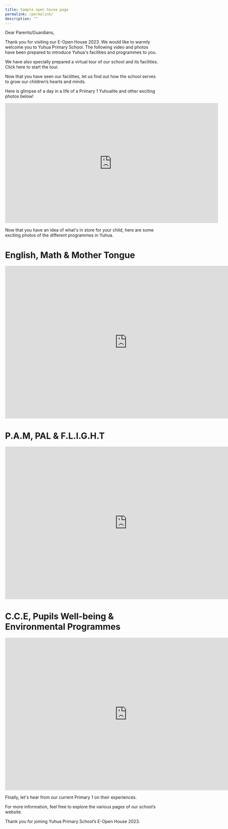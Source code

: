 ```yaml
---
title: Sample open house page
permalink: /permalink/
description: ""
---
```

Dear Parents/Guardians,

Thank you for visiting our E-Open House 2023. We would like to warmly welcome you to Yuhua Primary School.
The following video and photos have been prepared to introduce Yuhua's facilities and programmes to you. 

We have also specially prepared a virtual tour of our school and its facilities. Click here to start the tour.

Now that you have seen our facilities, let us find out how the school serves to grow our children’s hearts and minds.

Here is glimpse of a day in a life of a Primary 1 Yuhualite and other exciting photos below!

<iframe allowfullscreen="" allow="accelerometer; autoplay; clipboard-write; encrypted-media; gyroscope; picture-in-picture; web-share" frameborder="0" title="YouTube video player" src="https://www.youtube.com/embed/OO1fvqpXaiI" height="393" width="699"></iframe>


Now that you have an idea of what's in store for your child, here are some exciting photos of the different programmes in Yuhua.

# English, Math &amp; Mother Tongue

<iframe src="https://docs.google.com/presentation/d/e/2PACX-1vRpAZvV56GY2FXwBd1UrmPaeLhGVK89zFrjL0mBGpz955GwQs8hYPqtSdQTrBwyhEPYm5VzHYWeju8n/embed?start=false&amp;loop=false&amp;delayms=5000" frameborder="0" width="800" height="500" allowfullscreen="true"></iframe>

# P.A.M, PAL &amp; F.L.I.G.H.T
<iframe src="https://docs.google.com/presentation/d/e/2PACX-1vRLRPSt78d6GcaZlBbdpOv8UhT7DB9AGO8E6zzoL4gnfd2Pl4GEkZvLP_-g30J9Cj6oBtx626fU7ciE/embed?start=false&amp;loop=false&amp;delayms=5000" frameborder="0" width="800" height="500" allowfullscreen="true"></iframe>

# C.C.E, Pupils Well-being &amp; Environmental Programmes 

<iframe src="https://docs.google.com/presentation/d/e/2PACX-1vSclLacvmVZmpOy_o7WZMswNzYmrW7-P_31I4OrJgx6fSSIoTpYlOKOYcvF826gWt0ii-tEUfOF2rbi/embed?start=false&amp;loop=false&amp;delayms=5000" frameborder="0" width="800" height="500" allowfullscreen="true"></iframe>

FInally, let's hear from our current Primary 1 on their experiences.



For more information, feel free to explore the various pages of our school’s website.

Thank you for joining Yuhua Primary School’s E-Open House 2023.